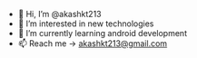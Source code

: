 - 👋 Hi, I’m @akashkt213
- 👀 I’m interested in new technologies
- 🌱 I’m currently learning android development
- 📫 Reach me -> akashkt213@gmail.com

<!---
akashkt213/akashkt213 is a ✨ special ✨ repository because its `README.md` (this file) appears on your GitHub profile.
You can click the Preview link to take a look at your changes.
--->
